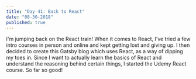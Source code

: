 ```yaml
---
title: "Day 41: Back to React"
date: "08-30-2018"
published: true
---
```

I'm jumping back on the React train! When it comes to React, I've tried a few intro courses in person and online and kept getting lost and giving up. I then decided to create this Gatsby blog which uses React, as a way of dipping my toes in. Since I want to actually learn the basics of React and understand the reasoning behind certain things, I started the Udemy React course. So far so good!
